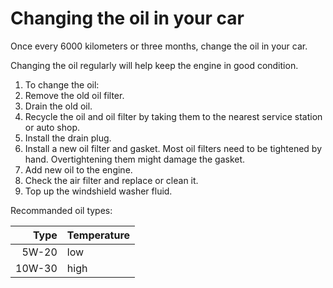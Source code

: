 # Changing the oil in your car

Once every 6000 kilometers or three months, change the oil in your car.

Changing the oil regularly will help keep the engine in good condition.

1.  To change the oil:
1.  Remove the old oil filter.
1.  Drain the old oil.
1.  Recycle the oil and oil filter by taking them to the nearest service station or auto shop.
1.  Install the drain plug.
1.  Install a new oil filter and gasket. Most oil filters need to be tightened by hand. Overtightening them might damage the gasket.
1.  Add new oil to the engine.
1.  Check the air filter and replace or clean it.
1.  Top up the windshield washer fluid.

Recommanded oil types:

| Type | Temperature |
|--:|--|
| 5W-20  | low  |
| 10W-30 | high |

